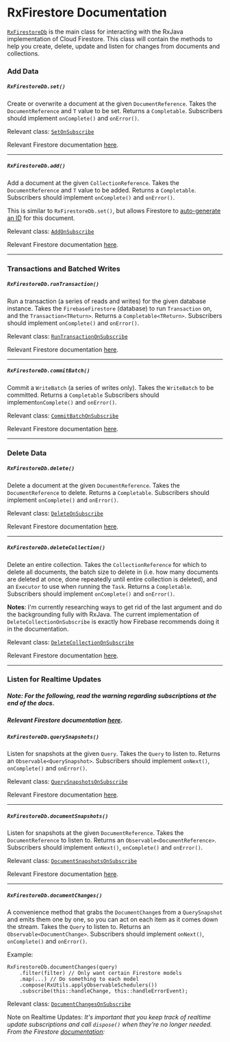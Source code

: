 # RxFirestore Documentation

[`RxFirestoreDb`](https://github.com/btrautmann/RxFirestore/blob/master/rxfirestore/src/main/java/com/oakwoodsc/rxfirestore/RxFirestoreDb.java) is the main class for interacting with the RxJava implementation of Cloud Firestore. This class will contain the methods to help you create, delete, update and listen for changes from documents and collections.

### Add Data
##### `RxFirestoreDb.set()`
Create or overwrite a document at the given `DocumentReference`. Takes the `DocumentReference` and `T` value to be set. Returns a `Completable`. Subscribers should implement `onComplete()` and `onError()`.

Relevant class: [`SetOnSubscribe`](https://github.com/btrautmann/RxFirestore/blob/master/rxfirestore/src/main/java/com/oakwoodsc/rxfirestore/SetOnSubscribe.java)

Relevant Firestore documentation [here](https://firebase.google.com/docs/firestore/manage-data/add-data).

***

##### `RxFirestoreDb.add()`
Add a document at the given `CollectionReference`. Takes the `DocumentReference` and `T` value to be added. Returns a `Completable`. Subscribers should implement `onComplete()` and `onError()`.

This is similar to `RxFirestoreDb.set()`, but allows Firestore to [auto-generate an ID]() for this document.

Relevant class: [`AddOnSubscribe`](https://github.com/btrautmann/RxFirestore/blob/master/rxfirestore/src/main/java/com/oakwoodsc/rxfirestore/AddOnSubscribe.java)

Relevant Firestore documentation [here](https://firebase.google.com/docs/firestore/manage-data/add-data).

***

### Transactions and Batched Writes
##### `RxFirestoreDb.runTransaction()`
Run a transaction (a series of reads and writes) for the given database instance. Takes the `FirebaseFirestore` (database) to run `Transaction` on, and the `Transaction<TReturn>`. Returns a `Completable<TReturn>`. Subscribers should implement `onComplete()` and `onError()`.

Relevant class: [`RunTransactionOnSubscribe`](https://github.com/btrautmann/RxFirestore/blob/master/rxfirestore/src/main/java/com/oakwoodsc/rxfirestore/RunTransactionOnSubscribe.java)

Relevant Firestore documentation [here](https://firebase.google.com/docs/firestore/manage-data/transactions).

***

##### `RxFirestoreDb.commitBatch()`
Commit a `WriteBatch` (a series of writes only). Takes the `WriteBatch` to be committed. Returns a `Completable` Subscribers should implement`onComplete()` and `onError()`.

Relevant class: [`CommitBatchOnSubscribe`](https://github.com/btrautmann/RxFirestore/blob/master/rxfirestore/src/main/java/com/oakwoodsc/rxfirestore/CommitBatchOnSubscribe.java)

Relevant Firestore documentation [here](https://firebase.google.com/docs/firestore/manage-data/transactions).

***

### Delete Data
##### `RxFirestoreDb.delete()`
Delete a document at the given `DocumentReference`. Takes the `DocumentReference` to delete. Returns a `Completable`. Subscribers should implement `onComplete()` and `onError()`.

Relevant class: [`DeleteOnSubscribe`](https://github.com/btrautmann/RxFirestore/blob/master/rxfirestore/src/main/java/com/oakwoodsc/rxfirestore/DeleteOnSubscribe.java)

Relevant Firestore documentation [here](https://firebase.google.com/docs/firestore/manage-data/delete-data).

***

##### `RxFirestoreDb.deleteCollection()`
Delete an entire collection. Takes the `CollectionReference` for which to delete all documents, the batch size to delete in (i.e. how many documents are deleted at once, done repeatedly until entire collection is deleted), and an `Executor` to use when running the `Task`. Returns a `Completable`. Subscribers should implement `onComplete()` and `onError()`.

**Notes**: I'm currently researching ways to get rid of the last argument and do the backgrounding fully with RxJava. The current implementation of `DeleteCollectionOnSubscribe` is exactly how Firebase recommends doing it in the documentation.

Relevant class: [`DeleteCollectionOnSubscribe`](https://github.com/btrautmann/RxFirestore/blob/master/rxfirestore/src/main/java/com/oakwoodsc/rxfirestore/DeleteCollectionOnSubscribe.java)

Relevant Firestore documentation [here](https://firebase.google.com/docs/firestore/manage-data/delete-data).

***

### Listen for Realtime Updates
##### Note: For the following, read the warning regarding subscriptions at the end of the docs.
##### Relevant Firestore documentation [here](https://firebase.google.com/docs/firestore/query-data/listen).

##### `RxFirestoreDb.querySnapshots()`

Listen for snapshots at the given `Query`. Takes the `Query` to listen to. Returns an `Observable<QuerySnapshot>`. Subscribers should implement `onNext()`, `onComplete()` and `onError()`.

Relevant class: [`QuerySnapshotsOnSubscribe`](https://github.com/btrautmann/RxFirestore/blob/master/rxfirestore/src/main/java/com/oakwoodsc/rxfirestore/QuerySnapshotsOnSubscribe.java)

Relevant Firestore documentation [here](https://firebase.google.com/docs/firestore/query-data/listen).

***
##### `RxFirestoreDb.documentSnapshots()`
Listen for snapshots at the given `DocumentReference`. Takes the `DocumentReference` to listen to. Returns an `Observable<DocumentReference>`. Subscribers should implement `onNext()`, `onComplete()` and `onError()`.

Relevant class: [`DocumentSnapshotsOnSubscribe`](https://github.com/btrautmann/RxFirestore/blob/master/rxfirestore/src/main/java/com/oakwoodsc/rxfirestore/DocumentSnapshotsOnSubscribe.java)

Relevant Firestore documentation [here](https://firebase.google.com/docs/firestore/query-data/listen).

***
##### `RxFirestoreDb.documentChanges()`

A convenience method that grabs the `DocumentChange`s from a `QuerySnapshot` and emits them one by one, so you can act on each item as it comes down the stream. Takes the `Query` to listen to. Returns an `Observable<DocumentChange>`. Subscribers should implement `onNext()`, `onComplete()` and `onError()`.

Example:
```
RxFirestoreDb.documentChanges(query)
    .filter(filter) // Only want certain Firestore models
    .map(...) // Do something to each model
    .compose(RxUtils.applyObservableSchedulers())
    .subscribe(this::handleChange, this::handleErrorEvent);
```

Relevant class: [`DocumentChangesOnSubscribe`](https://github.com/btrautmann/RxFirestore/blob/master/rxfirestore/src/main/java/com/oakwoodsc/rxfirestore/DocumentChangesOnSubscribe.java)


Note on Realtime Updates: _It's important that you keep track of realtime update subscriptions and call `dispose()` when they're no longer needed. From the Firestore [documentation](https://firebase.google.com/docs/firestore/query-data/listen):_

